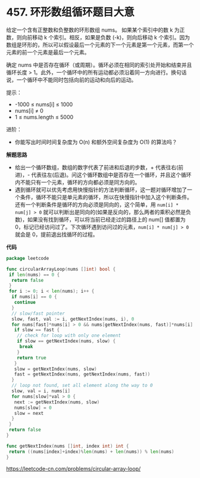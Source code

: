 # 457. 环形数组循环**题目大意**  

给定一个含有正整数和负整数的环形数组 nums。 如果某个索引中的数 k 为正数，则向前移动 k 个索引。相反，如果是负数 (-k)，则向后移动 k 个索引。因为数组是环形的，所以可以假设最后一个元素的下一个元素是第一个元素，而第一个元素的前一个元素是最后一个元素。

确定 nums 中是否存在循环（或周期）。循环必须在相同的索引处开始和结束并且循环长度 > 1。此外，一个循环中的所有运动都必须沿着同一方向进行。换句话说，一个循环中不能同时包括向前的运动和向后的运动。

提示：

- -1000 ≤ nums[i] ≤ 1000
- nums[i] ≠ 0
- 1 ≤ nums.length ≤ 5000

进阶：

- 你能写出时间时间复杂度为 O(n) 和额外空间复杂度为 O(1) 的算法吗？

**解题思路**  

- 给出一个循环数组，数组的数字代表了前进和后退的步数，+ 代表往右(前进)，- 代表往左(后退)。问这个循环数组中是否存在一个循环，并且这个循环内不能只有一个元素，循环的方向都必须是同方向的。
- 遇到循环就可以优先考虑用快慢指针的方法判断循环，这一题对循环增加了一个条件，循环不能只是单元素的循环，所以在快慢指针中加入这个判断条件。还有一个判断条件是循环的方向必须是同向的，这个简单，用 `num[i] * num[j] > 0` 就可以判断出是同向的(如果是反向的，那么两者的乘积必然是负数)，如果没有找到循环，可以将当前已经走过的路径上的 num[] 值都置为 0，标记已经访问过了。下次循环遇到访问过的元素，`num[i] * num[j] > 0` 就会是 0，提前退出找循环的过程。

**代码**  

```go
package leetcode

func circularArrayLoop(nums []int) bool {
 if len(nums) == 0 {
  return false
 }
 for i := 0; i < len(nums); i++ {
  if nums[i] == 0 {
   continue
  }
  // slow/fast pointer
  slow, fast, val := i, getNextIndex(nums, i), 0
  for nums[fast]*nums[i] > 0 && nums[getNextIndex(nums, fast)]*nums[i] > 0 {
   if slow == fast {
    // check for loop with only one element
    if slow == getNextIndex(nums, slow) {
     break
    }
    return true
   }
   slow = getNextIndex(nums, slow)
   fast = getNextIndex(nums, getNextIndex(nums, fast))
  }
  // loop not found, set all element along the way to 0
  slow, val = i, nums[i]
  for nums[slow]*val > 0 {
   next := getNextIndex(nums, slow)
   nums[slow] = 0
   slow = next
  }
 }
 return false
}

func getNextIndex(nums []int, index int) int {
 return ((nums[index]+index)%len(nums) + len(nums)) % len(nums)
}
```

https://leetcode-cn.com/problems/circular-array-loop/